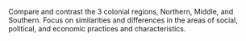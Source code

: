 Compare and contrast the 3 colonial regions, Northern, Middle, and Southern.  Focus on similarities and differences in the areas of social, political, and economic practices and characteristics.
